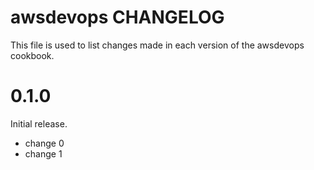 # awsdevops CHANGELOG

This file is used to list changes made in each version of the awsdevops cookbook.

# 0.1.0

Initial release.

- change 0
- change 1

